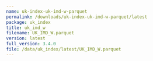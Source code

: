 ```yaml
---
name: uk-index-uk-imd-w-parquet
permalink: /downloads/uk-index-uk-imd-w-parquet/latest
package: uk_index
title: uk_imd_w
filename: UK_IMD_W.parquet
version: latest
full_version: 3.4.0
file: /data/uk_index/latest/UK_IMD_W.parquet
---
```

